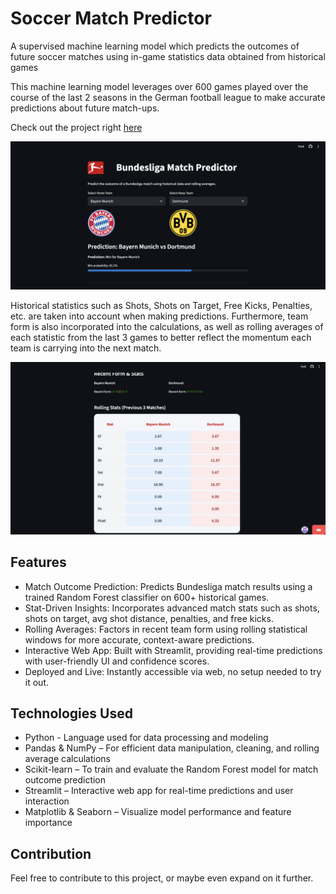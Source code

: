 
# Soccer Match Predictor

A supervised machine learning model which predicts the outcomes of future soccer matches using in-game statistics data obtained from historical games

This machine learning model leverages over 600 games played over the course of the last 2 seasons in the German football league to make accurate predictions about future match-ups.

Check out the project right [here](https://match-predictor.streamlit.app/)

![Match Predictor](https://github.com/ayaanhaq/BundesligaMatchPredictor/blob/deployment/logos/ss1.png "Match Predictor")

Historical statistics such as Shots, Shots on Target, Free Kicks, Penalties, etc. are taken into account when making predictions. Furthermore, team form is also incorporated into the calculations, as well as rolling averages of each statistic from the last 3 games to better reflect the momentum each team is carrying into the next match. 

![Match Predictor](https://github.com/ayaanhaq/BundesligaMatchPredictor/blob/deployment/logos/ss2.png "Match Predictor")

## Features
- Match Outcome Prediction: Predicts Bundesliga match results using a trained Random Forest classifier on 600+ historical games.
- Stat-Driven Insights: Incorporates advanced match stats such as shots, shots on target, avg shot distance, penalties, and free kicks.
- Rolling Averages: Factors in recent team form using rolling statistical windows for more accurate, context-aware predictions.
- Interactive Web App: Built with Streamlit, providing real-time predictions with user-friendly UI and confidence scores.
- Deployed and Live: Instantly accessible via web, no setup needed to try it out.

## Technologies Used
- Python - Language used for data processing and modeling
- Pandas & NumPy – For efficient data manipulation, cleaning, and rolling average calculations
- Scikit-learn – To train and evaluate the Random Forest model for match outcome prediction
- Streamlit – Interactive web app for real-time predictions and user interaction
- Matplotlib & Seaborn – Visualize model performance and feature importance

## Contribution

Feel free to contribute to this project, or maybe even expand on it further.


